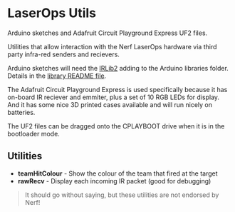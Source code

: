 # LaserOps Utils

Arduino sketches and Adafruit Circuit Playground Express UF2 files.

Utilities that allow interaction with the Nerf LaserOps hardware via third party
infra-red senders and recievers.

Arduino sketches will need the [IRLib2](https://github.com/cyborg5/IRLib2) adding
to the Arduino libraries folder. Details in the
[library README file](https://github.com/cyborg5/IRLib2/tree/master/IRLib2).

The Adafruit Circuit Playground Express is used specifically because it has
on-board IR reciever and emmiter, plus a set of 10 RGB LEDs for display. And it
has some nice 3D printed cases available and will run nicely on batteries.

The UF2 files can be dragged onto the CPLAYBOOT drive when it is in the bootloader
mode.

## Utilities

 * **teamHitColour** - Show the colour of the team that fired at the target
 * **rawRecv** - Display each incoming IR packet (good for debugging)

> It should go without saying, but these utilities are not endorsed by Nerf!
